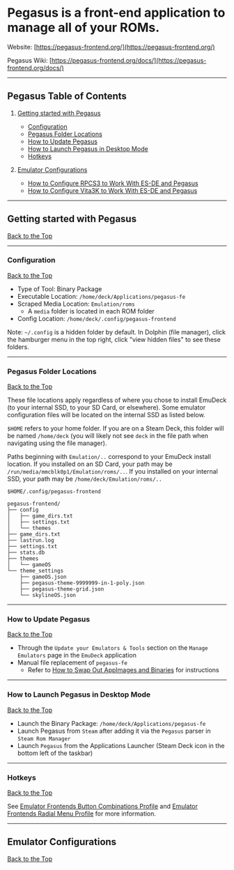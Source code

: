 # Pegasus is a front-end application to manage all of your ROMs.

Website: [https://pegasus-frontend.org/](https://pegasus-frontend.org/)

Pegasus Wiki: [https://pegasus-frontend.org/docs/](https://pegasus-frontend.org/docs/) 

***

## Pegasus Table of Contents

1. [Getting started with Pegasus](#getting-started-with-pegasus)
    - [Configuration](#pegasus-configuration)
    - [Pegasus Folder Locations](#pegasus-folder-locations)
    - [How to Update Pegasus](#how-to-update-pegasus)
    - [How to Launch Pegasus in Desktop Mode](#how-to-launch-pegasus-in-desktop-mode)
    - [Hotkeys](#pegasus-hotkeys)

2. [Emulator Configurations](#emulator-configurations)
    - [How to Configure RPCS3 to Work With ES-DE and Pegasus](../../emulators/steamos/rpcs3.md#how-to-configure-rpcs3-to-work-with-es-de-and-pegasus)
    - [How to Configure Vita3K to Work With ES-DE and Pegasus](../../emulators/steamos/vita3k.md#how-to-configure-vita3k-to-work-with-es-de-and-pegasus)


***

## Getting started with Pegasus
[Back to the Top](#pegasus-table-of-contents)

***

### Configuration
[Back to the Top](#pegasus-table-of-contents)

* Type of Tool: Binary Package 
* Executable Location: `/home/deck/Applications/pegasus-fe`
* Scraped Media Location: `Emulation/roms`
    * A `media` folder is located in each ROM folder
* Config Location: `/home/deck/.config/pegasus-frontend`

Note: `~/.config` is a hidden folder by default. In Dolphin (file manager), click the hamburger menu in the top right, click "view hidden files" to see these folders.

***

### Pegasus Folder Locations
[Back to the Top](#pegasus-table-of-contents)

These file locations apply regardless of where you chose to install EmuDeck (to your internal SSD, to your SD Card, or elsewhere). Some emulator configuration files will be located on the internal SSD as listed below. 

`$HOME` refers to your home folder. If you are on a Steam Deck, this folder will be named `/home/deck` (you will likely not see `deck` in the file path when navigating using the file manager). 

Paths beginning with `Emulation/..` correspond to your EmuDeck install location. If you installed on an SD Card, your path may be `/run/media/mmcblk0p1/Emulation/roms/..`. If you installed on your internal SSD, your path may be `/home/deck/Emulation/roms/..`


`$HOME/.config/pegasus-frontend`

```
pegasus-frontend/
├── config
│   ├── game_dirs.txt
│   ├── settings.txt
│   └── themes
├── game_dirs.txt
├── lastrun.log
├── settings.txt
├── stats.db
├── themes
│   └── gameOS
└── theme_settings
    ├── gameOS.json
    ├── pegasus-theme-9999999-in-1-poly.json
    ├── pegasus-theme-grid.json
    └── skylineOS.json
```




***

### How to Update Pegasus
[Back to the Top](#pegasus-table-of-contents)

* Through the `Update your Emulators & Tools` section on the `Manage Emulators` page in the `EmuDeck` application
* Manual file replacement of `pegasus-fe`
    * Refer to [How to Swap Out AppImages and Binaries](../../file-management/steamos/file-management.md#how-to-swap-out-appimages-and-binaries) for instructions

***

### How to Launch Pegasus in Desktop Mode
[Back to the Top](#pegasus-table-of-contents)

* Launch the Binary Package: `/home/deck/Applications/pegasus-fe`
* Launch Pegasus from `Steam` after adding it via the `Pegasus` parser in `Steam Rom Manager`
* Launch `Pegasus` from the Applications Launcher (Steam Deck icon in the bottom left of the taskbar)

***

### Hotkeys
[Back to the Top](#pegasus-table-of-contents)

See [Emulator Frontends Button Combinations Profile](../../controls-and-hotkeys/steamos/hotkeys.md#emulator-frontends-button-combinations-profile) and [Emulator Frontends Radial Menu Profile](../../controls-and-hotkeys/steamos/hotkeys.md#emulator-frontends-radial-menu-profile) for more information. 

***

## Emulator Configurations
[Back to the Top](#pegasus-table-of-contents)
